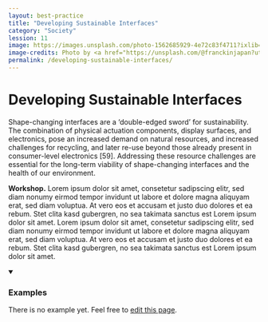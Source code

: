 ```yaml
---
layout: best-practice
title: "Developing Sustainable Interfaces"
category: "Society"
lession: 11
image: https://images.unsplash.com/photo-1562685929-4e72c83f4711?ixlib=rb-1.2.1&auto=format&fit=crop&w=1867&q=80
image-credits: Photo by <a href="https://unsplash.com/@franckinjapan?utm_source=unsplash&amp;utm_medium=referral&amp;utm_content=creditCopyText">Franck V.</a> on <a href="/?utm_source=unsplash&amp;utm_medium=referral&amp;utm_content=creditCopyText">Unsplash</a>
permalink: /developing-sustainable-interfaces/
---
```


# Developing Sustainable Interfaces
Shape-changing interfaces are a ‘double-edged sword’ for sustainability. The combination of physical actuation components, display surfaces, and electronics, pose an increased demand on natural resources, and increased challenges for recycling, and later re-use beyond those already present in consumer-level electronics [59]. Addressing these resource challenges are essential for the long-term viability of shape-changing interfaces and the health of our environment.

**Workshop.** Lorem ipsum dolor sit amet, consetetur sadipscing elitr, sed diam nonumy eirmod tempor invidunt ut labore et dolore magna aliquyam erat, sed diam voluptua. At vero eos et accusam et justo duo dolores et ea rebum. Stet clita kasd gubergren, no sea takimata sanctus est Lorem ipsum dolor sit amet. Lorem ipsum dolor sit amet, consetetur sadipscing elitr, sed diam nonumy eirmod tempor invidunt ut labore et dolore magna aliquyam erat, sed diam voluptua. At vero eos et accusam et justo duo dolores et ea rebum. Stet clita kasd gubergren, no sea takimata sanctus est Lorem ipsum dolor sit amet.

<details markdown="1" open>
<summary><h3>Examples</h3></summary> 
There is no example yet. Feel free to <a href="{{ site.repo }}/edit/master/{{ page.path }}" target="_blank"><i class="fa fa-edit fa-fw"></i> edit this page</a>.
</details>
